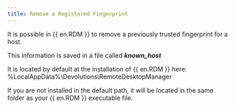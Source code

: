 ```yaml
---
title: Remove a Registered Fingerprint
---
```

It is possible in {{ en.RDM }} to remove a previously trusted fingerprint for a host.

This information is saved in a file called ***known_host***

It is located by default at the installation of {{ en.RDM }} here: %LocalAppData%\Devolutions\RemoteDesktopManager

If you are not installed in the default path, it will be located in the same folder as your {{ en.RDM }} executable file.